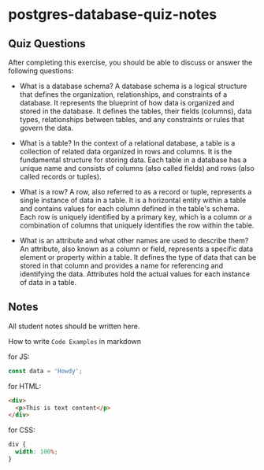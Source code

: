 # postgres-database-quiz-notes

## Quiz Questions

After completing this exercise, you should be able to discuss or answer the following questions:

- What is a database schema?
  A database schema is a logical structure that defines the organization, relationships, and constraints of a database. It represents the blueprint of how data is organized and stored in the database. It defines the tables, their fields (columns), data types, relationships between tables, and any constraints or rules that govern the data.

- What is a table?
  In the context of a relational database, a table is a collection of related data organized in rows and columns. It is the fundamental structure for storing data. Each table in a database has a unique name and consists of columns (also called fields) and rows (also called records or tuples).

- What is a row?
  A row, also referred to as a record or tuple, represents a single instance of data in a table. It is a horizontal entity within a table and contains values for each column defined in the table's schema. Each row is uniquely identified by a primary key, which is a column or a combination of columns that uniquely identifies the row within the table.

- What is an attribute and what other names are used to describe them?
  An attribute, also known as a column or field, represents a specific data element or property within a table. It defines the type of data that can be stored in that column and provides a name for referencing and identifying the data. Attributes hold the actual values for each instance of data in a table.

## Notes

All student notes should be written here.

How to write `Code Examples` in markdown

for JS:

```javascript
const data = 'Howdy';
```

for HTML:

```html
<div>
  <p>This is text content</p>
</div>
```

for CSS:

```css
div {
  width: 100%;
}
```
